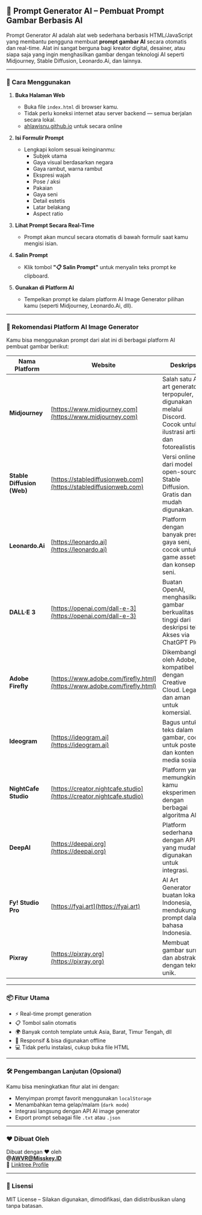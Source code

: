 ## 🎨 Prompt Generator AI – Pembuat Prompt Gambar Berbasis AI

Prompt Generator AI adalah alat web sederhana berbasis HTML/JavaScript yang membantu pengguna membuat **prompt gambar AI** secara otomatis dan real-time. Alat ini sangat berguna bagi kreator digital, desainer, atau siapa saja yang ingin menghasilkan gambar dengan teknologi AI seperti Midjourney, Stable Diffusion, Leonardo.Ai, dan lainnya.

---

### 🔧 Cara Menggunakan

1. **Buka Halaman Web**
   - Buka file `index.html` di browser kamu.
   - Tidak perlu koneksi internet atau server backend — semua berjalan secara lokal.
   - [ahlawisnu.github.io](https://ahlawisnu.github.io) untuk secara online 
2. **Isi Formulir Prompt**
   - Lengkapi kolom sesuai keinginanmu:
     - Subjek utama
     - Gaya visual berdasarkan negara
     - Gaya rambut, warna rambut
     - Ekspresi wajah
     - Pose / aksi
     - Pakaian
     - Gaya seni
     - Detail estetis
     - Latar belakang
     - Aspect ratio

3. **Lihat Prompt Secara Real-Time**
   - Prompt akan muncul secara otomatis di bawah formulir saat kamu mengisi isian.

4. **Salin Prompt**
   - Klik tombol **"📋 Salin Prompt"** untuk menyalin teks prompt ke clipboard.

5. **Gunakan di Platform AI**
   - Tempelkan prompt ke dalam platform AI Image Generator pilihan kamu (seperti Midjourney, Leonardo.Ai, dll).

---

### 🧠 Rekomendasi Platform AI Image Generator

Kamu bisa menggunakan prompt dari alat ini di berbagai platform AI pembuat gambar berikut:

| Nama Platform | Website | Deskripsi |
|---------------|---------|-----------|
| **Midjourney** | [https://www.midjourney.com](https://www.midjourney.com) | Salah satu AI art generator terpopuler, digunakan melalui Discord. Cocok untuk ilustrasi artistik dan fotorealistis. |
| **Stable Diffusion (Web)** | [https://stablediffusionweb.com](https://stablediffusionweb.com) | Versi online dari model open-source Stable Diffusion. Gratis dan mudah digunakan. |
| **Leonardo.Ai** | [https://leonardo.ai](https://leonardo.ai) | Platform dengan banyak preset gaya seni, cocok untuk game assets dan konsep seni. |
| **DALL·E 3** | [https://openai.com/dall-e-3](https://openai.com/dall-e-3) | Buatan OpenAI, menghasilkan gambar berkualitas tinggi dari deskripsi teks. Akses via ChatGPT Plus. |
| **Adobe Firefly** | [https://www.adobe.com/firefly.html](https://www.adobe.com/firefly.html) | Dikembangkan oleh Adobe, kompatibel dengan Creative Cloud. Legal dan aman untuk komersial. |
| **Ideogram** | [https://ideogram.ai](https://ideogram.ai) | Bagus untuk teks dalam gambar, cocok untuk poster dan konten media sosial. |
| **NightCafe Studio** | [https://creator.nightcafe.studio](https://creator.nightcafe.studio) | Platform yang memungkinkan kamu eksperimen dengan berbagai algoritma AI. |
| **DeepAI** | [https://deepai.org](https://deepai.org) | Platform sederhana dengan API yang mudah digunakan untuk integrasi. |
| **Fy! Studio Pro** | [https://fyai.art](https://fyai.art) | AI Art Generator buatan lokal Indonesia, mendukung prompt dalam bahasa Indonesia. |
| **Pixray** | [https://pixray.org](https://pixray.org) | Membuat gambar surreal dan abstrak dengan teknik unik. |

---

### 📦 Fitur Utama

- ⚡ Real-time prompt generation
- 📋 Tombol salin otomatis
- 🌍 Banyak contoh template untuk Asia, Barat, Timur Tengah, dll
- 📱 Responsif & bisa digunakan offline
- 💻 Tidak perlu instalasi, cukup buka file HTML

---

### 🛠️ Pengembangan Lanjutan (Opsional)

Kamu bisa meningkatkan fitur alat ini dengan:

- Menyimpan prompt favorit menggunakan `localStorage`
- Menambahkan tema gelap/malam (`dark mode`)
- Integrasi langsung dengan API AI image generator
- Export prompt sebagai file `.txt` atau `.json`

---

### ❤️ Dibuat Oleh

Dibuat dengan ❤️ oleh  
**@AWVR@Misskey.ID**  
🔗 [Linktree Profile](https://linktr.ee/ahladigital)

---

### 📄 Lisensi

MIT License – Silakan digunakan, dimodifikasi, dan didistribusikan ulang tanpa batasan.
